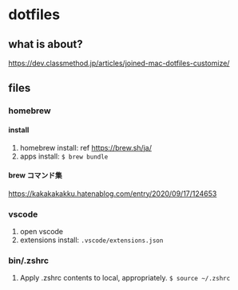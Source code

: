 # dotfiles

## what is about?

<https://dev.classmethod.jp/articles/joined-mac-dotfiles-customize/>

## files

### homebrew

#### install

1. homebrew install: ref <https://brew.sh/ja/>
1. apps install: `$ brew bundle`

#### brew コマンド集

<https://kakakakakku.hatenablog.com/entry/2020/09/17/124653>

### vscode

1. open vscode
1. extensions install: `.vscode/extensions.json`

### bin/.zshrc

1. Apply .zshrc contents to local, appropriately.
    `$ source ~/.zshrc`
